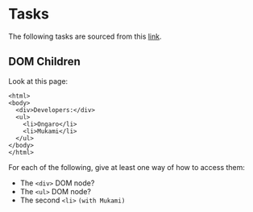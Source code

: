 # Tasks

The following tasks are sourced from this [link](https://javascript.info/dom-navigation).

## DOM Children

Look at this page:

```
<html>
<body>
  <div>Developers:</div>
  <ul>
    <li>Ongaro</li>
	<li>Mukami</li>
  </ul>
</body>
</html>

```

For each of the following, give at least one way of how to access them:
- The `<div>` DOM node?
- The `<ul>` DOM node?
- The second `<li>` `(with Mukami)`
